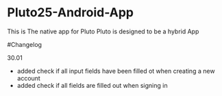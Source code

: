 # Pluto25-Android-App

This is The native app for Pluto
Pluto is designed to be a hybrid App


#Changelog

30.01
- added check if all input fields have been filled ot when creating a new account
- added check if all fields are filled out when signing in


